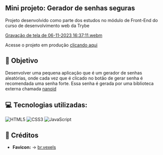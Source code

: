 ## Mini projeto: Gerador de senhas seguras  

Projeto desenvolvido como parte dos estudos no módulo de Front-End do curso de desenvolvimento web da Trybe

[Gravação de tela de 06-11-2023 16:37:11.webm](https://github.com/lebarrichello/gerador-senha-segura/assets/42211040/87dbf9bc-9d2b-4bb8-961f-513c52677366)

<p>Acesse o projeto em produção <a href="https://lebarrichello.github.io/gerador-senha-segura/" target="_blank">clicando aqui</a></p>

## 🎯 Objetivo

Desenvolver uma pequena aplicação que é um gerador de senhas aleatórias, onde cada vez que é clicado no botão de gerar senha é recomendada uma senha forte. Essa senha é gerada por uma biblioteca externa chamada [nanoid](https://zelark.github.io/nano-id-cc/)

## 💻 Tecnologias utilizadas:
<div style="display: inline_block">
  <img alt="HTML5" src="https://img.shields.io/badge/HTML5-E34F26?style=for-the-badge&logo=html5&logoColor=white">
  <img alt="CSS3" src="https://img.shields.io/badge/CSS3-1572B6?style=for-the-badge&logo=css3&logoColor=white">
  <img alt="JavaScript" src="https://img.shields.io/badge/JavaScript-323330?style=for-the-badge&logo=javascript&logoColor=F7DF1E">
</div>


## 📌 Créditos
- **Favicon:** -> [br.vexels](https://br.vexels.com/icon/cadeado/)
